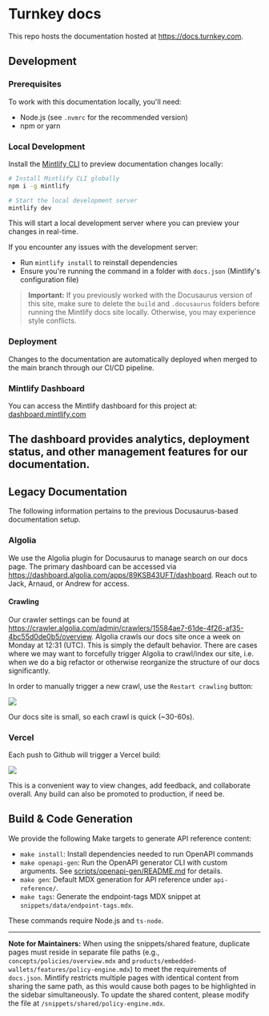 # Turnkey docs

This repo hosts the documentation hosted at https://docs.turnkey.com.

## Development

### Prerequisites

To work with this documentation locally, you'll need:

- Node.js (see `.nvmrc` for the recommended version)
- npm or yarn

### Local Development

Install the [Mintlify CLI](https://www.npmjs.com/package/mintlify) to preview documentation changes locally:

```sh
# Install Mintlify CLI globally
npm i -g mintlify

# Start the local development server
mintlify dev
```

This will start a local development server where you can preview your changes in real-time.

If you encounter any issues with the development server:

- Run `mintlify install` to reinstall dependencies
- Ensure you're running the command in a folder with `docs.json` (Mintlify's configuration file)

> **Important:** If you previously worked with the Docusaurus version of this site, make sure to delete the `build` and `.docusaurus` folders before running the Mintlify docs site locally. Otherwise, you may experience style conflicts.

### Deployment

Changes to the documentation are automatically deployed when merged to the main branch through our CI/CD pipeline.

### Mintlify Dashboard

You can access the Mintlify dashboard for this project at:
[dashboard.mintlify.com](https://dashboard.mintlify.com/turnkey-0e7c1f5b/turnkey-0e7c1f5b)

## The dashboard provides analytics, deployment status, and other management features for our documentation.

## Legacy Documentation

The following information pertains to the previous Docusaurus-based documentation setup.

### Algolia

We use the Algolia plugin for Docusaurus to manage search on our docs page. The primary dashboard can be accessed via https://dashboard.algolia.com/apps/89KSB43UFT/dashboard. Reach out to Jack, Arnaud, or Andrew for access.

#### Crawling

Our crawler settings can be found at https://crawler.algolia.com/admin/crawlers/15584ae7-61de-4f26-af35-4bc55d0de0b5/overview. Algolia crawls our docs site once a week on Monday at 12:31 (UTC). This is simply the default behavior. There are cases where we may want to forcefully trigger Algolia to crawl/index our site, i.e. when we do a big refactor or otherwise reorganize the structure of our docs significantly.

In order to manually trigger a new crawl, use the `Restart crawling` button:

<img src="./static/algolia-crawler.png" />

Our docs site is small, so each crawl is quick (~30-60s).

### Vercel

Each push to Github will trigger a Vercel build:

<img src="./static/vercel.png" />

This is a convenient way to view changes, add feedback, and collaborate overall. Any build can also be promoted to production, if need be.

## Build & Code Generation

We provide the following Make targets to generate API reference content:

- `make install`: Install dependencies needed to run OpenAPI commands
- `make openapi-gen`: Run the OpenAPI generator CLI with custom arguments. See [scripts/openapi-gen/README.md](scripts/openapi-gen/README.md) for details.
- `make gen`: Default MDX generation for API reference under `api-reference/`.
- `make tags`: Generate the endpoint-tags MDX snippet at `snippets/data/endpoint-tags.mdx`.

These commands require Node.js and `ts-node`.

---

**Note for Maintainers:**
When using the snippets/shared feature, duplicate pages must reside in separate file paths (e.g., `concepts/policies/overview.mdx` and `products/embedded-wallets/features/policy-engine.mdx`) to meet the requirements of `docs.json`. Mintlify restricts multiple pages with identical content from sharing the same path, as this would cause both pages to be highlighted in the sidebar simultaneously. To update the shared content, please modify the file at `/snippets/shared/policy-engine.mdx`.
